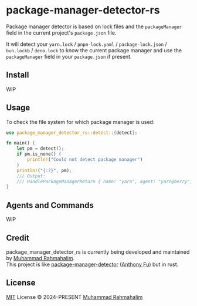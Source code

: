 # package-manager-detector-rs

[//]: # ([![npm version][npm-version-src]][npm-version-href])

[//]: # ([![npm downloads][npm-downloads-src]][npm-downloads-href])

[//]: # ([![JSDocs][jsdocs-src]][jsdocs-href])

[//]: # ([![License][license-src]][license-href])

Package manager detector is based on lock files and the `packageManager` field in the current project's `package.json`
file.

It will detect your `yarn.lock` / `pnpm-lock.yaml` / `package-lock.json` / `bun.lockb` / `deno.lock` to know the current
package manager and use the `packageManager` field in your `package.json` if present.

## Install

WIP

[//]: # (```sh)

[//]: # (# pnpm)

[//]: # (pnpm add package-manager-detector)

[//]: # ()

[//]: # (# npm)

[//]: # (npm i package-manager-detector)

[//]: # ()

[//]: # (# yarn)

[//]: # (yarn add package-manager-detector)

[//]: # (```)

## Usage

To check the file system for which package manager is used:

```rust
use package_manager_detector_rs::detect::{detect};

fn main() {
    let pm = detect();
    if pm.is_none() {
        println!("Could not detect package manager")
    }
    println!("{:?}", pm);
    /// Output:
    /// HandlePackageManagerReturn { name: "yarn", agent: "yarn@berry", version: "berry" }
}
```

## Agents and Commands

WIP

[//]: # (This package includes package manager agents and their corresponding commands for:)

[//]: # ()

[//]: # (- `'agent'` - run the package manager with no arguments)

[//]: # (- `'install'` - install dependencies)

[//]: # (- `'frozen'` - install dependencies using frozen lockfile)

[//]: # (- `'add'` - add dependencies)

[//]: # (- `'uninstall'` - remove dependencies)

[//]: # (- `'global'` - install global packages)

[//]: # (- `'global_uninstall'` - remove global packages)

[//]: # (- `'upgrade'` - upgrade dependencies)

[//]: # (- `'upgrade-interactive'` - upgrade dependencies interactively: not available for `npm` and `bun`)

[//]: # (- `'execute'` - download & execute binary scripts)

[//]: # (- `'execute-local'` - execute binary scripts &#40;from package locally installed&#41;)

[//]: # (- `'run'` - run `package.json` scripts)

[//]: # ()

[//]: # (### Using Agents and Commands)

[//]: # ()

[//]: # (A `resolve_command` function is provided to resolve the command for a specific agent.)

[//]: # ()

[//]: # (```ts)

[//]: # (import { resolve_command } from 'package-manager-detector/commands')

[//]: # (import { detect } from 'package-manager-detector/detect')

[//]: # ()

[//]: # (const pm = await detect&#40;&#41;)

[//]: # (if &#40;!pm&#41;)

[//]: # (  throw new Error&#40;'Could not detect package manager'&#41;)

[//]: # ()

[//]: # (const { command, args } = resolve_command&#40;pm.agent, 'add', ['@antfu/ni']&#41; // { command: 'pnpm', args: ['add', '@antfu/ni'] })

[//]: # (console.log&#40;`Detected the ${pm.agent} package manager. You can run a install with ${command} ${args.join&#40;' '&#41;}`&#41;)

[//]: # (```)

## Credit

package_manager_detector_rs is currently being developed and maintained
by [Muhammad Rahmahalim](https://github.com/oxwazz).<br>
This project is
like [package-manager-detector](https://github.com/antfu-collective/package-manager-detector) ([Anthony Fu](https://github.com/antfu))
but in rust.

## License

[MIT](./LICENSE) License © 2024-PRESENT [Muhammad Rahmahalim](https://github.com/oxwazz)

[//]: # (<!-- Badges -->)

[//]: # ()

[//]: # ([npm-version-src]: https://img.shields.io/npm/v/package-manager-detector?style=flat&colorA=18181B&colorB=F0DB4F)

[//]: # ([npm-version-href]: https://npmjs.com/package/package-manager-detector)

[//]: # ([npm-downloads-src]: https://img.shields.io/npm/dm/package-manager-detector?style=flat&colorA=18181B&colorB=F0DB4F)

[//]: # ([npm-downloads-href]: https://npmjs.com/package/package-manager-detector)

[//]: # ([jsdocs-src]: https://img.shields.io/badge/jsdocs-reference-080f12?style=flat&colorA=18181B&colorB=F0DB4F)

[//]: # ([jsdocs-href]: https://www.jsdocs.io/package/package-manager-detector)

[//]: # ([license-src]: https://img.shields.io/github/license/antfu-collective/package-manager-detector.svg?style=flat&colorA=18181B&colorB=F0DB4F)

[//]: # ([license-href]: https://github.com/antfu-collective/package-manager-detector/blob/main/LICENSE)
